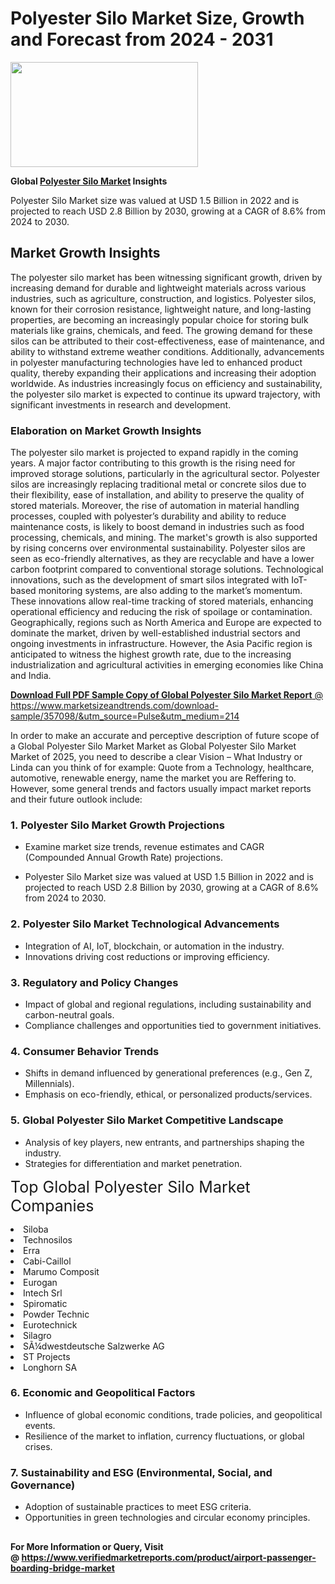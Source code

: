 <H1>Polyester Silo Market Size, Growth and Forecast from 2024 - 2031</H1><img class="aligncenter size-medium wp-image-584254" src="https://thirdeyenews.in/wp-content/uploads/2024/09/Global-Market-Research-300x168.jpeg" alt="" width="300" height="168" /><p><strong>Global&nbsp;<a href="https://www.marketsizeandtrends.com/download-sample/357098/&amp;utm_source=Pulse&amp;utm_medium=214">Polyester Silo Market</a> Insights</strong></p><p>Polyester Silo Market size was valued at USD 1.5 Billion in 2022 and is projected to reach USD 2.8 Billion by 2030, growing at a CAGR of 8.6% from 2024 to 2030.</p><p><h2>Market Growth Insights</h2> The polyester silo market has been witnessing significant growth, driven by increasing demand for durable and lightweight materials across various industries, such as agriculture, construction, and logistics. Polyester silos, known for their corrosion resistance, lightweight nature, and long-lasting properties, are becoming an increasingly popular choice for storing bulk materials like grains, chemicals, and feed. The growing demand for these silos can be attributed to their cost-effectiveness, ease of maintenance, and ability to withstand extreme weather conditions. Additionally, advancements in polyester manufacturing technologies have led to enhanced product quality, thereby expanding their applications and increasing their adoption worldwide. As industries increasingly focus on efficiency and sustainability, the polyester silo market is expected to continue its upward trajectory, with significant investments in research and development. <p><a href="#"></a></p> <h3>Elaboration on Market Growth Insights</h3> The polyester silo market is projected to expand rapidly in the coming years. A major factor contributing to this growth is the rising need for improved storage solutions, particularly in the agricultural sector. Polyester silos are increasingly replacing traditional metal or concrete silos due to their flexibility, ease of installation, and ability to preserve the quality of stored materials. Moreover, the rise of automation in material handling processes, coupled with polyester’s durability and ability to reduce maintenance costs, is likely to boost demand in industries such as food processing, chemicals, and mining. The market's growth is also supported by rising concerns over environmental sustainability. Polyester silos are seen as eco-friendly alternatives, as they are recyclable and have a lower carbon footprint compared to conventional storage solutions. Technological innovations, such as the development of smart silos integrated with IoT-based monitoring systems, are also adding to the market’s momentum. These innovations allow real-time tracking of stored materials, enhancing operational efficiency and reducing the risk of spoilage or contamination. Geographically, regions such as North America and Europe are expected to dominate the market, driven by well-established industrial sectors and ongoing investments in infrastructure. However, the Asia Pacific region is anticipated to witness the highest growth rate, due to the increasing industrialization and agricultural activities in emerging economies like China and India. <p><a href="#"></p><p><span class=""><strong>Download Full PDF Sample Copy of Global Polyester Silo Market Report</strong> @ <a href="https://www.marketsizeandtrends.com/download-sample/357098/&amp;utm_source=Pulse&amp;utm_medium=214" target="_blank">https://www.marketsizeandtrends.com/download-sample/357098/&amp;utm_source=Pulse&amp;utm_medium=214</a></span></p><p>In order to make an accurate and perceptive description of future scope of a Global&nbsp;Polyester Silo Market Market as Global&nbsp;Polyester Silo Market Market of 2025, you need to describe a clear Vision &ndash; What Industry or Linda can you think of for example: Quote from a Technology, healthcare, automotive, renewable energy, name the market you are Reffering to. However, some general trends and factors usually impact market reports and their future outlook include:</p><h3>1.&nbsp;<strong>Polyester Silo Market Growth Projections</strong></h3><ul><li>Examine market size trends, revenue estimates and CAGR (Compounded Annual Growth Rate) projections.</li><li><p>Polyester Silo Market size was valued at USD 1.5 Billion in 2022 and is projected to reach USD 2.8 Billion by 2030, growing at a CAGR of 8.6% from 2024 to 2030.</p></li></ul><h3>2.&nbsp;<strong>Polyester Silo Market Technological Advancements</strong></h3><ul><li>Integration of AI, IoT, blockchain, or automation in the industry.</li><li>Innovations driving cost reductions or improving efficiency.</li></ul><h3>3.&nbsp;<strong>Regulatory and Policy Changes</strong></h3><ul><li>Impact of global and regional regulations, including sustainability and carbon-neutral goals.</li><li>Compliance challenges and opportunities tied to government initiatives.</li></ul><h3>4.&nbsp;<strong>Consumer Behavior Trends</strong></h3><ul><li>Shifts in demand influenced by generational preferences (e.g., Gen Z, Millennials).</li><li>Emphasis on eco-friendly, ethical, or personalized products/services.</li></ul><h3>5.&nbsp;<strong>Global Polyester Silo Market Competitive Landscape</strong></h3><ul><li>Analysis of key players, new entrants, and partnerships shaping the industry.</li><li>Strategies for differentiation and market penetration.</li></ul><p data-pm-slice="1 1 []"><span style="color: inherit; font-family: inherit; font-size: 25px;">Top Global Polyester Silo Market Companies</span></p><div class="" data-test-id=""><p><li>Siloba</li><li> Technosilos</li><li> Erra</li><li> Cabi-Caillol</li><li> Marumo Composit</li><li> Eurogan</li><li> Intech Srl</li><li> Spiromatic</li><li> Powder Technic</li><li> Eurotechnick</li><li> Silagro</li><li> SÃ¼dwestdeutsche Salzwerke AG</li><li> ST Projects</li><li> Longhorn SA</li></p></div><h3>6.&nbsp;<strong>Economic and Geopolitical Factors</strong></h3><ul><li>Influence of global economic conditions, trade policies, and geopolitical events.</li><li>Resilience of the market to inflation, currency fluctuations, or global crises.</li></ul><h3>7.&nbsp;<strong>Sustainability and ESG (Environmental, Social, and Governance)</strong></h3><ul><li>Adoption of sustainable practices to meet ESG criteria.</li><li>Opportunities in green technologies and circular economy principles.</li></ul><h2><strong style="font-size: 14px;">For More Information or Query, Visit @&nbsp;</strong><a style="background-color: #ffffff; font-size: 14px;" href="https://www.marketsizeandtrends.com/report/polyester-silo-market/" target="_blank">https://www.verifiedmarketreports.com/product/airport-passenger-boarding-bridge-market</a></h2>
